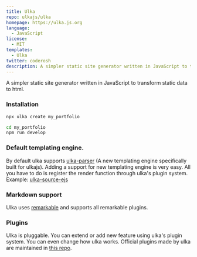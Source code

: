 ```yaml
---
title: Ulka
repo: ulkajs/ulka
homepage: https://ulka.js.org
language:
  - JavaScript
license:
  - MIT
templates:
  - Ulka
twitter: coderosh
description: A simpler static site generator written in JavaScript to transform static data to html.
---
```


A simpler static site generator written in JavaScript to transform static data to html.

### Installation

```bash
npx ulka create my_portfolio

cd my_portfolio
npm run develop
```

### Default templating engine.

By default ulka supports [ulka-parser](https://github.com/ulkajs/ulka-parser) (A new templating engine specifically built for ulkajs). Adding a support for new templating engine is very easy. All you have to do is register the render function through ulka's plugin system. Example: [ulka-source-ejs](https://github.com/ulkajs/ulka-plugins/tree/main/ulka-source-ejs)

### Markdown support

Ulka uses [remarkable](https://github.com/jonschlinkert/remarkable) and supports all remarkable plugins.

### Plugins

Ulka is pluggable. You can extend or add new feature using ulka's plugin system. You can even change how ulka works. Official plugins made by ulka are maintained in [this repo](https://github.com/ulkajs/ulka-plugins).


